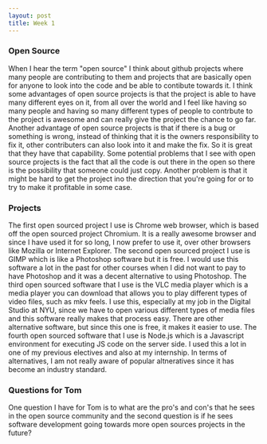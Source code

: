 ```yaml
---
layout: post
title: Week 1
---
```


### Open Source

When I hear the term "open source" I think about github projects where many people are contributing to them and projects that are basically open for anyone to look into the code and be able to contibute towards it. I think some advantages of open source projects is that the project is able to have many different eyes on it, from all over the world and I feel like having so many people and having so many different types of people to contrbute to the project is awesome and can really give the project the chance to go far. Another advantage of open source projects is that if there is a bug or something is wrong, instead of thinking that it is the owners responsibility to fix it, other contributers can also look into it and make the fix. So it is great that they have that capability. Some potential problems that I see with open source projects is the fact that all the code is out there in the open so there is the possibility that someone could just copy. Another problem is that it might be hard to get the project ino the direction that you're going for or to try to make it profitable in some case.

### Projects

The first open sourced project I use is Chrome web browser, which is based off the open sourced project Chromium. It is a really awesome browser and since I have used it for so long, I now prefer to use it, over other browsers like Mozilla or Internet Explorer. The second open sourced project I use is GIMP which is like a Photoshop software but it is free. I would use this software a lot in the past for other courses when I did not want to pay to have Photoshop and it was a decent alternative to using Photoshop. The third open sourced software that I use is the VLC media player which is a media player you can download that allows you to play different types of video files, such as mkv feels. I use this, especially at my job in the Digital Studio at NYU, since we have to open various different types of media files and this software really makes that process easy. There are other alternative software, but since this one is free, it makes it easier to use. The fourth open sourced software that I use is Node.js which is a Javascript environment for executing JS code on the server side. I used this a lot in one of my previous electives and also at my internship. In terms of alternatives, I am not really aware of popular altneratives since it has become an industry standard. 

### Questions for Tom
One question I have for Tom is to what are the pro's and con's that he sees in the open source community and the second question is if he sees software development going towards more open sources projects in the future?


